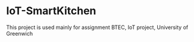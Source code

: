 # IoT-SmartKitchen
This project is used mainly for assignment BTEC, IoT project, University of Greenwich
